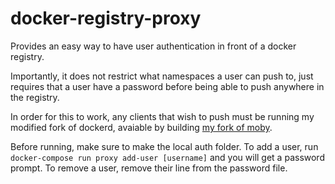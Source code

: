 # docker-registry-proxy
Provides an easy way to have user authentication in front of a docker registry.

Importantly, it does not restrict what namespaces a user can push to, just requires that
a user have a password before being able to push anywhere in the registry.

In order for this to work, any clients that wish to push must be running my modified fork of dockerd,
avaiable by building [my fork of moby](https://github.com/galenguer/moby).

Before running, make sure to make the local auth folder. To add a user, run `docker-compose run proxy add-user [username]`
and you will get a password prompt. To remove a user, remove their line from the password file.
